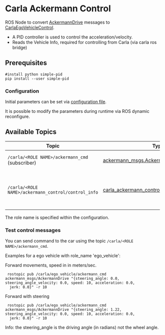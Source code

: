 # Carla Ackermann Control

ROS Node to convert [AckermannDrive](http://docs.ros.org/api/ackermann_msgs/html/msg/AckermannDrive.html) messages to [CarlaEgoVehicleControl](carla_ros_bridge/msg/CarlaEgoVehicleControl.msg).

-   A PID controller is used to control the acceleration/velocity.
-   Reads the Vehicle Info, required for controlling from Carla (via carla ros bridge)

## Prerequisites

    #install python simple-pid
    pip install --user simple-pid

### Configuration

Initial parameters can be set via [configuration file](config/settings.yaml).

It is possible to modify the parameters during runtime via ROS dynamic reconfigure.

## Available Topics

| Topic                                               | Type                                                                                                 | Description                                                   |
| --------------------------------------------------- | ---------------------------------------------------------------------------------------------------- | ------------------------------------------------------------- |
| `/carla/<ROLE NAME>/ackermann_cmd` (subscriber)     | [ackermann_msgs.AckermannDrive](http://docs.ros.org/api/ackermann_msgs/html/msg/AckermannDrive.html) | Subscriber for stearing commands                              |
| `/carla/<ROLE NAME>/ackermann_control/control_info` | [carla_ackermann_control.EgoVehicleControlInfo](msg/EgoVehicleControlInfo.msg)                       | The current values used within the controller (for debugging) |

The role name is specified within the configuration.

### Test control messages

You can send command to the car using the topic `/carla/<ROLE NAME>/ackermann_cmd`.

Examples for a ego vehicle with role_name 'ego_vehicle':

Forward movements, speed in in meters/sec.

     rostopic pub /carla/ego_vehicle/ackermann_cmd ackermann_msgs/AckermannDrive "{steering_angle: 0.0, steering_angle_velocity: 0.0, speed: 10, acceleration: 0.0,
      jerk: 0.0}" -r 10

Forward with steering

     rostopic pub /carla/ego_vehicle/ackermann_cmd ackermann_msgs/AckermannDrive "{steering_angle: 1.22, steering_angle_velocity: 0.0, speed: 10, acceleration: 0.0,
      jerk: 0.0}" -r 10

Info: the steering_angle is the driving angle (in radians) not the wheel angle.
